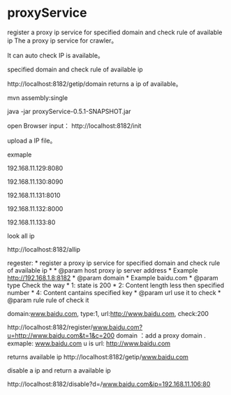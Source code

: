 # proxyService
register a proxy ip service for specified domain and check rule of  available ip
The a proxy ip service for crawler。

It can auto check IP is available。

specified domain and check rule of  available ip

http://localhost:8182/getip/domain returns a ip of available。

mvn assembly:single 

java -jar proxyService-0.5.1-SNAPSHOT.jar

open Browser input：
 http://localhost:8182/init
 
 upload a IP file。
 
 exmaple
 
192.168.11.129:8080

192.168.11.130:8090

192.168.11.131:8010

192.168.11.132:8000

192.168.11.133:80
 
look all ip

http://localhost:8182/allip

regester:
	 * register a proxy ip service for specified domain and check rule of  available ip
	 * 
	 * @param host proxy ip server address
	 * Example http://192.168.1.8:8182
	 * @param domain 
	 * Example baidu.com
	 * @param type Check the way 
	 * 	1: state is 200 
	 *  2: Content length less then specified number
	 *  4: Content cantains specified key
	 * @param url use it to check
	 * @param rule rule of check it  
	 
domain:www.baidu.com, type:1, url:http://www.baidu.com, check:200

http://localhost:8182/register/www.baidu.com?u=http://www.baidu.com&t=1&c=200
 domain ：add a proxy domain . exmaple: www.baidu.com
 u is url: http://www.baidu.com
 
 
 
 returns  available ip
 http://localhost:8182/getip/www.baidu.com
 
 
 disable a ip and return a  available ip
 
 http://localhost:8182/disable?d=/www.baidu.com&ip=192.168.11.106:80
 
